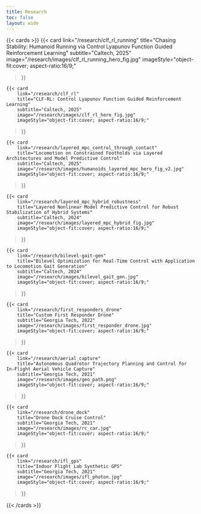 ```yaml
---
title: Research
toc: false
layout: wide
---
```


{{< cards >}}
    {{< card
        link="/research/clf_rl_running"
        title="Chasing Stability: Humanoid Running via Control Lyapunov Function Guided Reinforcement Learning"
        subtitle="Caltech, 2025"
        image="/research/images/clf_rl_running_hero_fig.jpg"
        imageStyle="object-fit:cover; aspect-ratio:16/9;"
  >}}

    {{< card
        link="/research/clf_rl"
        title="CLF-RL: Control Lyapunov Function Guided Reinforcement Learning"
        subtitle="Caltech, 2025"
        image="/research/images/clf_rl_hero_fig.jpg"
        imageStyle="object-fit:cover; aspect-ratio:16/9;"
  >}}

    {{< card
        link="/research/layered_mpc_control_through_contact"
        title="Locomotion on Constrained Footholds via Layered Architectures and Model Predictive Control"
        subtitle="Caltech, 2025"
        image="/research/images/humanoids_layered_mpc_hero_fig_v2.jpg"
        imageStyle="object-fit:cover; aspect-ratio:16/9;"
  >}}

    {{< card
        link="/research/layered_mpc_hybrid_robustness"
        title="Layered Nonlinear Model Predictive Control for Robust Stabilization of Hybrid Systems"
        subtitle="Caltech, 2024"
        image="/research/images/layered_mpc_hybrid_fig.jpg"
        imageStyle="object-fit:cover; aspect-ratio:16/9;"
  >}}

    {{< card
        link="/research/bilevel-gait-gen"
        title="Bilevel Optimization for Real-Time Control with Application to Locomotion Gait Generation"
        subtitle="Caltech, 2024"
        image="/research/images/bilevel_gait_gen.jpg"
        imageStyle="object-fit:cover; aspect-ratio:16/9;"
  >}}

    {{< card
        link="/research/first_responders_drone"
        title="Custom First Responder Drone"
        subtitle="Georgia Tech, 2022"
        image="/research/images/first_responder_drone.jpg"
        imageStyle="object-fit:cover; aspect-ratio:16/9;"
  >}}

    {{< card
        link="/research/aerial_capture"
        title="Autonomous Quadrotor Trajectory Planning and Control for In-Flight Aerial Vehicle Capture"
        subtitle="Georgia Tech, 2021"
        image="/research/images/geo_path.png"
        imageStyle="object-fit:cover; aspect-ratio:16/9;"
  >}}

    {{< card
        link="/research/drone_dock"
        title="Drone Dock Cruise Control"
        subtitle="Georgia Tech, 2021"
        image="/research/images/rc_car.jpg"
        imageStyle="object-fit:cover; aspect-ratio:16/9;"
  >}}

    {{< card
        link="/research/ifl_gps"
        title="Indoor Flight Lab Synthetic GPS"
        subtitle="Georgia Tech, 2021"
        image="/research/images/ifl_photon.jpg"
        imageStyle="object-fit:cover; aspect-ratio:16/9;"
  >}}

{{< /cards >}}